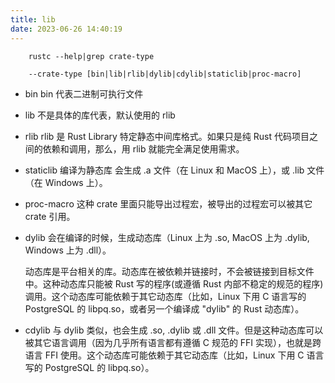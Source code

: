```yaml
---
title: lib
date: 2023-06-26 14:40:19
---
```


```shell
    rustc --help|grep crate-type
```

```shell
    --crate-type [bin|lib|rlib|dylib|cdylib|staticlib|proc-macro]
```

- bin
  bin 代表二进制可执行文件

- lib
  不是具体的库代表，默认使用的 rlib

- rlib
  rlib 是 Rust Library 特定静态中间库格式。如果只是纯 Rust 代码项目之间的依赖和调用，那么，用 rlib 就能完全满足使用需求。

- staticlib
  编译为静态库 会生成 .a 文件（在 Linux 和 MacOS 上），或 .lib 文件（在 Windows 上）。

- proc-macro
  这种 crate 里面只能导出过程宏，被导出的过程宏可以被其它 crate 引用。

- dylib
  会在编译的时候，生成动态库（Linux 上为 .so, MacOS 上为 .dylib, Windows 上为 .dll）。

  动态库是平台相关的库。动态库在被依赖并链接时，不会被链接到目标文件中。这种动态库只能被 Rust 写的程序(或遵循 Rust 内部不稳定的规范的程序)调用。这个动态库可能依赖于其它动态库（比如，Linux 下用 C 语言写的 PostgreSQL 的 libpq.so，或者另一个编译成 "dylib" 的 Rust 动态库）。

- cdylib
  与 dylib 类似，也会生成 .so, .dylib 或 .dll 文件。但是这种动态库可以被其它语言调用（因为几乎所有语言都有遵循 C 规范的 FFI 实现），也就是跨语言 FFI 使用。这个动态库可能依赖于其它动态库（比如，Linux 下用 C 语言写的 PostgreSQL 的 libpq.so）。
